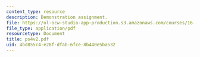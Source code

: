 ```yaml
---
content_type: resource
description: Demonstration assignment.
file: https://ol-ocw-studio-app-production.s3.amazonaws.com/courses/16-120-compressible-flow-spring-2003/4bd855c4e28fdfab6fce8b440e5ba532_ps4v2.pdf
file_type: application/pdf
resourcetype: Document
title: ps4v2.pdf
uid: 4bd855c4-e28f-dfab-6fce-8b440e5ba532
---
```

